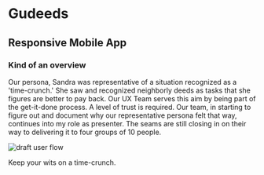 # Gudeeds

## Responsive Mobile App

### Kind of an overview

Our persona, Sandra was representative of a situation recognized as a 'time-crunch.' She saw and recognized neighborly deeds as tasks that she figures are better to pay back.  Our UX Team serves this aim by being part of the get-it-done process.  A level of trust is required. Our team, in starting to figure out and document why our representative persona felt that way, continues into my role as presenter.  The seams are still closing in on their way to delivering it to four groups of 10 people.

![draft user flow](https://cdn.jsdelivr.net/gh/renepacchaux/gudeeds-responsive-mobile-app@assets/figure1.svg)


Keep your wits on a time-crunch.
